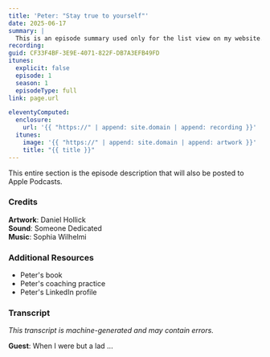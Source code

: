 ```yaml
---
title: 'Peter: "Stay true to yourself"'
date: 2025-06-17
summary: |
  This is an episode summary used only for the list view on my website.
recording:
guid: CF33F4BF-3E9E-4071-822F-DB7A3EFB49FD
itunes:
  explicit: false
  episode: 1
  season: 1
  episodeType: full
link: page.url

eleventyComputed:
  enclosure:
    url: '{{ "https://" | append: site.domain | append: recording }}'
  itunes:
    image: '{{ "https://" | append: site.domain | append: artwork }}'
    title: "{{ title }}"
---
```


This entire section is the episode description that will also be posted to Apple Podcasts.

### Credits

**Artwork**: Daniel Hollick<br/>
**Sound**: Someone Dedicated<br/>
**Music**: Sophia Wilhelmi

### Additional Resources

- Peter's book
- Peter's coaching practice
- Peter's LinkedIn profile

### Transcript

_This transcript is machine-generated and may contain errors._

**Guest**: When I were but a lad ...
